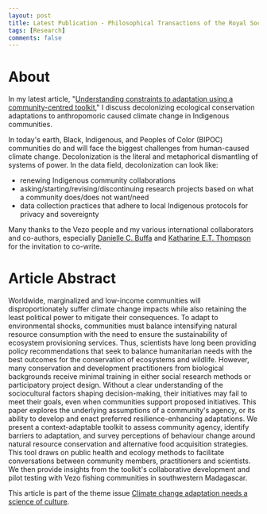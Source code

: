 ```yaml
---
layout: post
title: Latest Publication - Philosophical Transactions of the Royal Society B
tags: [Research]
comments: false
---
```


# About
In my latest article, "[Understanding constraints to adaptation using a community-centred toolkit](https://doi.org/10.1098/rstb.2022.0391)," I discuss decolonizing ecological conservation adaptations to anthropomoric caused climate change in Indigenous communities. 

In today's earth, Black, Indigenous, and Peoples of Color (BIPOC) communities do and will face the biggest challenges from human-caused climate change. Decolonization is the literal and metaphorical dismantling of systems of power. In the data field, decolonization can look like: 
- renewing Indigenous community collaborations
- asking/starting/revising/discontinuing research projects based on what a community does/does not want/need
- data collection practices that adhere to local Indigenous protocols for privacy and sovereignty

Many thanks to the Vezo people and my various international collaborators and co-authors, especially [Danielle C. Buffa](https://orcid.org/0000-0002-9478-8470) and [Katharine E.T. Thompson](https://orcid.org/0000-0002-5892-536X) for the invitation to co-write. 

# Article Abstract
Worldwide, marginalized and low-income communities will disproportionately suffer climate change impacts while also retaining the least political power to mitigate their consequences. To adapt to environmental shocks, communities must balance intensifying natural resource consumption with the need to ensure the sustainability of ecosystem provisioning services. Thus, scientists have long been providing policy recommendations that seek to balance humanitarian needs with the best outcomes for the conservation of ecosystems and wildlife. However, many conservation and development practitioners from biological backgrounds receive minimal training in either social research methods or participatory project design. Without a clear understanding of the sociocultural factors shaping decision-making, their initiatives may fail to meet their goals, even when communities support proposed initiatives. This paper explores the underlying assumptions of a community's agency, or its ability to develop and enact preferred resilience-enhancing adaptations. We present a context-adaptable toolkit to assess community agency, identify barriers to adaptation, and survey perceptions of behaviour change around natural resource conservation and alternative food acquisition strategies. This tool draws on public health and ecology methods to facilitate conversations between community members, practitioners and scientists. We then provide insights from the toolkit's collaborative development and pilot testing with Vezo fishing communities in southwestern Madagascar.

This article is part of the theme issue [Climate change adaptation needs a science of culture](https://royalsocietypublishing.org/toc/rstb/2023/378/1889).
